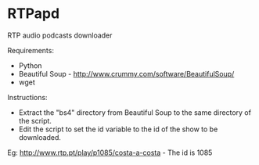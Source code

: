 RTPapd
======

RTP audio podcasts downloader

Requirements:
- Python
- Beautiful Soup - http://www.crummy.com/software/BeautifulSoup/
- wget

Instructions:
- Extract the "bs4" directory from Beautiful Soup to the same directory of the script.
- Edit the script to set the id variable to the id of the show to be downloaded.

Eg: http://www.rtp.pt/play/p1085/costa-a-costa - The id is 1085
